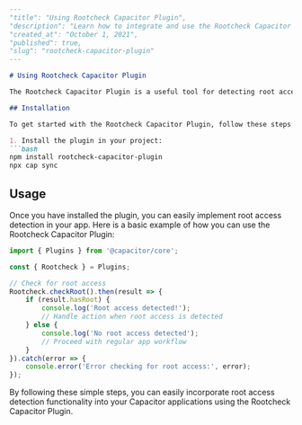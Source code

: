 ```markdown
---
"title": "Using Rootcheck Capacitor Plugin",
"description": "Learn how to integrate and use the Rootcheck Capacitor Plugin in your Capacitor-powered applications.",
"created_at": "October 1, 2021",
"published": true,
"slug": "rootcheck-capacitor-plugin"
---

# Using Rootcheck Capacitor Plugin

The Rootcheck Capacitor Plugin is a useful tool for detecting root access on Android devices within Capacitor apps. By integrating this plugin, you can enhance the security of your application and protect it from potential security threats.

## Installation

To get started with the Rootcheck Capacitor Plugin, follow these steps:

1. Install the plugin in your project:
```bash
npm install rootcheck-capacitor-plugin
npx cap sync
```

## Usage

Once you have installed the plugin, you can easily implement root access detection in your app. Here is a basic example of how you can use the Rootcheck Capacitor Plugin:

```typescript
import { Plugins } from '@capacitor/core';

const { Rootcheck } = Plugins;

// Check for root access
Rootcheck.checkRoot().then(result => {
    if (result.hasRoot) {
        console.log('Root access detected!');
        // Handle action when root access is detected
    } else {
        console.log('No root access detected');
        // Proceed with regular app workflow
    }
}).catch(error => {
    console.error('Error checking for root access:', error);
});
```

By following these simple steps, you can easily incorporate root access detection functionality into your Capacitor applications using the Rootcheck Capacitor Plugin.
```